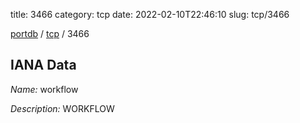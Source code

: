 title: 3466
category: tcp
date: 2022-02-10T22:46:10
slug: tcp/3466

[portdb](/) / [tcp](/category/tcp.html) / 3466


## IANA Data

_Name:_ workflow

_Description:_ WORKFLOW

